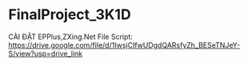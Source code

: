 # FinalProject_3K1D
CÀI ĐẶT  EPPlus,ZXing.Net
File Script: https://drive.google.com/file/d/1IwsjCIfwUDgdQARsfyZh_BESeTNJeY-S/view?usp=drive_link
